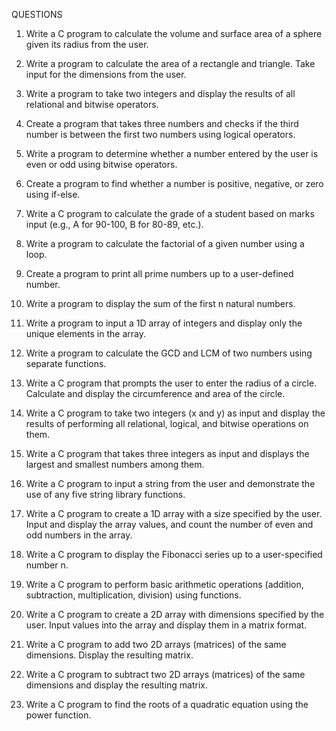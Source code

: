 QUESTIONS 


1.	Write a C program to calculate the volume and surface area of a sphere given its radius from the user.

2.	Write a program to calculate the area of a rectangle and triangle. Take input for the dimensions from the user.

3.	Write a program to take two integers and display the results of all relational and bitwise operators.

4.	Create a program that takes three numbers and checks if the third number is between the first two numbers using logical operators.

5.	Write a program to determine whether a number entered by the user is even or odd using bitwise operators.

6.	Create a program to find whether a number is positive, negative, or zero using if-else.

7.	Write a C program to calculate the grade of a student based on marks input (e.g., A for 90-100, B for 80-89, etc.).

8.	Write a program to calculate the factorial of a given number using a loop.
9.	Create a program to print all prime numbers up to a user-defined number.
10.	Write a program to display the sum of the first n natural numbers.

11.	Write a program to input a 1D array of integers and display only the unique elements in the array.

12.	Write a program to calculate the GCD and LCM of two numbers using separate functions.

13.	Write a C program that prompts the user to enter the radius of a circle. Calculate and display the circumference and area of the circle.
14.	Write a C program to take two integers (x and y) as input and display the results of performing all relational, logical, and bitwise operations on them.
15.	Write a C program that takes three integers as input and displays the largest and smallest numbers among them.
16.	Write a C program to input a string from the user and demonstrate the use of any five string library functions.
17.	Write a C program to create a 1D array with a size specified by the user. Input and display the array values, and count the number of even and odd numbers in the array.
18.	Write a C program to display the Fibonacci series up to a user-specified number n.
19.	Write a C program to perform basic arithmetic operations (addition, subtraction, multiplication, division) using functions.
20.	Write a C program to create a 2D array with dimensions specified by the user. Input values into the array and display them in a matrix format.
21.	Write a C program to add two 2D arrays (matrices) of the same dimensions. Display the resulting matrix.
22.	Write a C program to subtract two 2D arrays (matrices) of the same dimensions and display the resulting matrix.
23.	Write a C program to find the roots of a quadratic equation using the power function.



